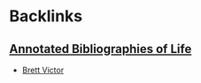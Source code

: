 
# Backlinks
## [Annotated Bibliographies of Life](<Annotated Bibliographies of Life.md>)
- [Brett Victor](<Brett Victor.md>)

